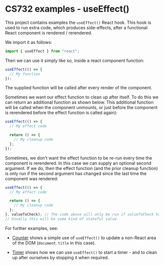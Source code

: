 # CS732 examples - useEffect()

This project contains examples the `useEffect()` React hook. This hook is used to run extra code, which produces side-effects, after a functional React component is rendered / rerendered.

We import it as follows:

```js
import { useEffect } from "react";
```

Then we can use it simply like so, inside a react component function:

```js
useEffect(() => {
  // My function
});
```

The supplied function will be called after every render of the component.

Sometimes we want our effect function to clean up after itself. To do this we can return an additional function as shown below. This additional function will be called when the component unmounts, or just before the component is rerendered before the effect function is called again):

```js
useEffect(() => {
  // My effect code

  return () => {
    // My cleanup code
  };
});
```

Sometimes, we don't want the effect function to be re-run every time the component is rerendered. In this case we can supply an optional second argument. If we do, then the effect function (and the prior cleanup function) is only run if the second argument has changed since the last time the component was rendered:

```js
useEffect(() => {
  // My effect code

  return () => {
    // My cleanup code
  };
}, valueToCheck); // The code above will only be run if valueToCheck has changed.
// Usually this will be some kind of stateful value.
```

For further examples, see:

- [Counter](./src/Counter.jsx) shows a simple use of `useEffect()` to update a non-React area of the DOM (`document.title` in this case).

- [Timer](./src/Timer.jsx) shows how we can use `useEffect()` to start a timer - and to clean up after ourselves by stopping it when required.
